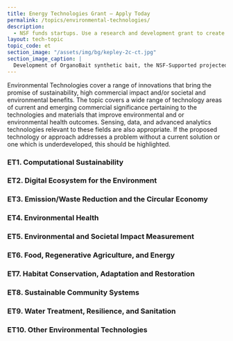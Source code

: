 ```yaml
---
title: Energy Technologies Grant – Apply Today
permalink: /topics/environmental-technologies/
description: 
  - NSF funds startups. Use a research and development grant to create energy technologies.
layout: tech-topic
topic_code: et
section_image: "/assets/img/bg/kepley-2c-ct.jpg"
section_image_caption: |
  Development of OrganoBait synthetic bait, the NSF-Supported projected from [Kepley BioSystems]({{ site.baseurl }}/awardees/phase-2/details/?company=kepley-biosystems-incorporated#kepley-biosystems-incorporated) to provide an ocean-restorative alternative bait product
---
```


Environmental Technologies cover a range of innovations that bring the promise of sustainability, high commercial impact and/or societal and environmental benefits. The topic covers a wide range of technology areas of current and emerging commercial significance pertaining to the technologies and materials that improve environmental and or environmental health outcomes. Sensing, data, and advanced analytics technologies relevant to these fields are also appropriate. If the proposed technology or approach addresses a problem without a current solution or one which is underdeveloped, this should be highlighted.

### ET1. Computational Sustainability 

### ET2. Digital Ecosystem for the Environment 

### ET3. Emission/Waste Reduction and the Circular Economy 

### ET4. Environmental Health 

### ET5. Environmental and Societal Impact Measurement  

### ET6. Food, Regenerative Agriculture, and Energy 

### ET7. Habitat Conservation, Adaptation and Restoration  

### ET8. Sustainable Community Systems 

### ET9. Water Treatment, Resilience, and Sanitation 

### ET10. Other Environmental Technologies 
